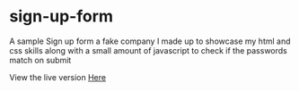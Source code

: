 # sign-up-form

A sample Sign up form a fake company I made up to showcase my html and css skills along with a small amount of javascript to check if the passwords match on submit

View the live version <a href="https://etchmon.github.io/sign-up-form/">Here</a>
